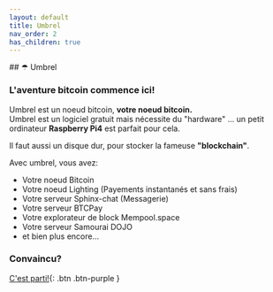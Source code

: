 ```yaml
---
layout: default
title: Umbrel
nav_order: 2
has_children: true
---
```


##️  ☂ Umbrel 	

###  L'aventure bitcoin commence ici! 

Umbrel est un noeud bitcoin, **votre noeud bitcoin.** <br>
Umbrel est un logiciel gratuit mais nécessite du "hardware" ...
un petit ordinateur **Raspberry Pi4** est parfait pour cela. <br>

Il faut aussi un disque dur, pour stocker la fameuse **"blockchain"**.  <br>

Avec umbrel, vous avez:

- Votre noeud Bitcoin
- Votre noeud Lighting (Payements instantanés et sans frais)
- Votre serveur Sphinx-chat (Messagerie)
- Votre serveur BTCPay
- Votre explorateur de block Mempool.space 
- Votre serveur Samourai DOJO
- et bien plus encore...


### Convaincu? 

[C'est parti!](/bitpaint-tutos/umbrel/installation/Pre-requis.html){: .btn .btn-purple }
